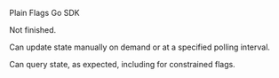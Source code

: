 Plain Flags Go SDK

Not finished.

Can update state manually on demand or at a specified polling interval.

Can query state, as expected, including for constrained flags.
